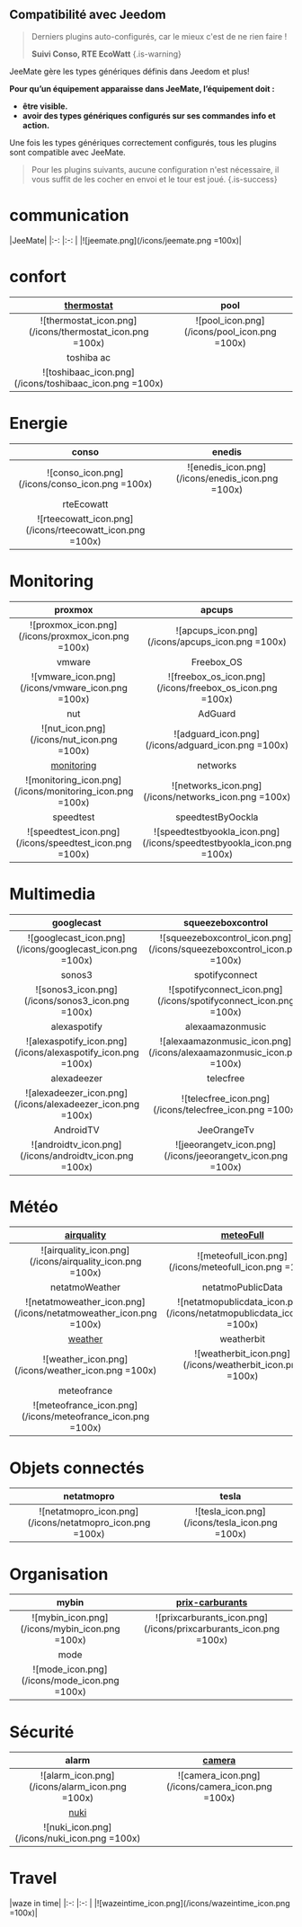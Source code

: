 ## Compatibilité avec Jeedom

> Derniers plugins auto-configurés, car le mieux c'est de ne rien faire !
>
> **Suivi Conso, RTE EcoWatt**
{.is-warning}

JeeMate gère les types génériques définis dans Jeedom et plus!

**Pour qu’un équipement apparaisse dans JeeMate, l’équipement doit :**

-   **être visible.**
-   **avoir des types génériques configurés sur ses commandes info et action.**

Une fois les types génériques correctement configurés, tous les plugins sont compatible avec JeeMate.


> Pour les plugins suivants, aucune configuration n'est nécessaire, il vous suffit de les cocher en envoi et le tour est joué.
>{.is-success}

# communication
|JeeMate|
|:-:	|:-:	|
|![jeemate.png](/icons/jeemate.png =100x)|

# confort
|[thermostat](/fr/tuto/plugins-tiers-thermostat)| pool |
|:-:	|:-:	|
| ![thermostat_icon.png](/icons/thermostat_icon.png =100x)  | ![pool_icon.png](/icons/pool_icon.png =100x) |
|toshiba ac| |
| ![toshibaac_icon.png](/icons/toshibaac_icon.png =100x) | |

# Energie
| conso | enedis |
|:-:	|:-:	|
| ![conso_icon.png](/icons/conso_icon.png =100x) | ![enedis_icon.png](/icons/enedis_icon.png =100x) |
|rteEcowatt| |
|![rteecowatt_icon.png](/icons/rteecowatt_icon.png =100x)| |


# Monitoring
|proxmox|apcups|
|:-:	|:-:	|
|![proxmox_icon.png](/icons/proxmox_icon.png =100x)|![apcups_icon.png](/icons/apcups_icon.png =100x)|
|vmware|Freebox_OS|
|![vmware_icon.png](/icons/vmware_icon.png =100x)|![freebox_os_icon.png](/icons/freebox_os_icon.png =100x)|
nut|AdGuard|
![nut_icon.png](/icons/nut_icon.png =100x)|![adguard_icon.png](/icons/adguard_icon.png =100x)|
[monitoring](/fr/tuto/plugins-tiers-monitoring)|networks|
![monitoring_icon.png](/icons/monitoring_icon.png =100x)|![networks_icon.png](/icons/networks_icon.png =100x)|
speedtest|speedtestByOockla|
![speedtest_icon.png](/icons/speedtest_icon.png =100x)|![speedtestbyookla_icon.png](/icons/speedtestbyookla_icon.png =100x)|
# Multimedia
|googlecast|squeezeboxcontrol|
|:-:	|:-:	|
|![googlecast_icon.png](/icons/googlecast_icon.png =100x)|![squeezeboxcontrol_icon.png](/icons/squeezeboxcontrol_icon.png =100x)
|sonos3|spotifyconnect|
|![sonos3_icon.png](/icons/sonos3_icon.png =100x)|![spotifyconnect_icon.png](/icons/spotifyconnect_icon.png =100x)|
|alexaspotify|alexaamazonmusic|
|![alexaspotify_icon.png](/icons/alexaspotify_icon.png =100x)|![alexaamazonmusic_icon.png](/icons/alexaamazonmusic_icon.png =100x)|
|alexadeezer|telecfree|
|![alexadeezer_icon.png](/icons/alexadeezer_icon.png =100x)|![telecfree_icon.png](/icons/telecfree_icon.png =100x)|
|AndroidTV|JeeOrangeTv|
|![androidtv_icon.png](/icons/androidtv_icon.png =100x)|![jeeorangetv_icon.png](/icons/jeeorangetv_icon.png =100x)|
# Météo
|[airquality](/fr/tuto/plugins-tiers-airquality)|[meteoFull](/fr/tuto/plugins-tiers-meteo)|
|:-:	|:-:	|
|![airquality_icon.png](/icons/airquality_icon.png =100x)|![meteofull_icon.png](/icons/meteofull_icon.png =100x)|
netatmoWeather|netatmoPublicData|
|![netatmoweather_icon.png](/icons/netatmoweather_icon.png =100x)|![netatmopublicdata_icon.png](/icons/netatmopublicdata_icon.png =100x)|
|[weather](/fr/tuto/plugins-tiers-meteo)|weatherbit|
|![weather_icon.png](/icons/weather_icon.png =100x)|![weatherbit_icon.png](/icons/weatherbit_icon.png =100x)|
meteofrance|
![meteofrance_icon.png](/icons/meteofrance_icon.png =100x)|


# Objets connectés
|netatmopro|tesla|
|:-:	|:-:	|
|![netatmopro_icon.png](/icons/netatmopro_icon.png =100x)|![tesla_icon.png](/icons/tesla_icon.png =100x) |


# Organisation
|mybin|[prix-carburants](/fr/tuto/plugins-tiers-carburants)|
|:-:	|:-:	|
|![mybin_icon.png](/icons/mybin_icon.png =100x)|![prixcarburants_icon.png](/icons/prixcarburants_icon.png =100x)|
|mode| |
|![mode_icon.png](/icons/mode_icon.png =100x)| |


# Sécurité
|alarm|[camera](/fr/tuto/page-camera)|
|:-:	|:-:	|
|![alarm_icon.png](/icons/alarm_icon.png =100x)|![camera_icon.png](/icons/camera_icon.png =100x)|
|[nuki](/fr/tuto/plugins-tiers-nuki)| |
|![nuki_icon.png](/icons/nuki_icon.png =100x)| |

# Travel
|waze in time| 
|:-:	|:-:	|
|![wazeintime_icon.png](/icons/wazeintime_icon.png =100x)|







